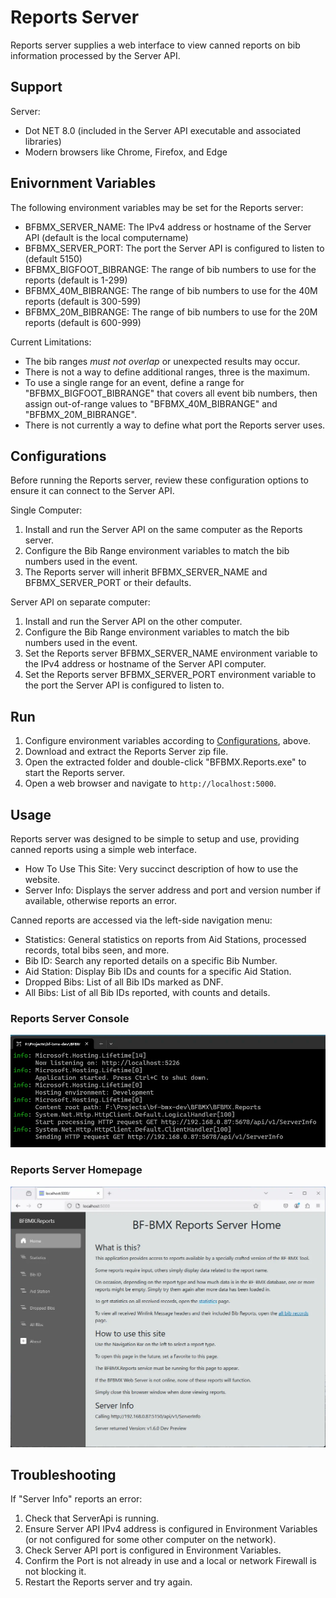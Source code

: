 # Reports Server

Reports server supplies a web interface to view canned reports on bib information processed by the Server API.

## Support

Server:

- Dot NET 8.0 (included in the Server API executable and associated libraries)
- Modern browsers like Chrome, Firefox, and Edge

## Enivornment Variables

The following environment variables may be set for the Reports server:

- BFBMX_SERVER_NAME: The IPv4 address or hostname of the Server API (default is the local computername)
- BFBMX_SERVER_PORT: The port the Server API is configured to listen to (default 5150)
- BFBMX_BIGFOOT_BIBRANGE: The range of bib numbers to use for the reports (default is 1-299)
- BFBMX_40M_BIBRANGE: The range of bib numbers to use for the 40M reports (default is 300-599)
- BFBMX_20M_BIBRANGE: The range of bib numbers to use for the 20M reports (default is 600-999)

Current Limitations:

- The bib ranges _must not overlap_ or unexpected results may occur.
- There is not a way to define additional ranges, three is the maximum.
- To use a single range for an event, define a range for "BFBMX_BIGFOOT_BIBRANGE" that covers all event bib numbers, then assign out-of-range values to "BFBMX_40M_BIBRANGE" and "BFBMX_20M_BIBRANGE".
- There is not currently a way to define what port the Reports server uses.

## Configurations

Before running the Reports server, review these configuration options to ensure it can connect to the Server API.

Single Computer:

1. Install and run the Server API on the same computer as the Reports server.
1. Configure the Bib Range environment variables to match the bib numbers used in the event.
1. The Reports server will inherit BFBMX_SERVER_NAME and BFBMX_SERVER_PORT or their defaults.

Server API on separate computer:

1. Install and run the Server API on the other computer.
1. Configure the Bib Range environment variables to match the bib numbers used in the event.
1. Set the Reports server BFBMX_SERVER_NAME environment variable to the IPv4 address or hostname of the Server API computer.
1. Set the Reports server BFBMX_SERVER_PORT environment variable to the port the Server API is configured to listen to.

## Run

1. Configure environment variables according to [Configurations](#configurations), above.
1. Download and extract the Reports Server zip file.
1. Open the extracted folder and double-click "BFBMX.Reports.exe" to start the Reports server.
1. Open a web browser and navigate to `http://localhost:5000`.

## Usage

Reports server was designed to be simple to setup and use, providing canned reports using a simple web interface.

- How To Use This Site: Very succinct description of how to use the website.
- Server Info: Displays the server address and port and version number if available, otherwise reports an error.

Canned reports are accessed via the left-side navigation menu:

- Statistics: General statistics on reports from Aid Stations, processed records, total bibs seen, and more.
- Bib ID: Search any reported details on a specific Bib Number.
- Aid Station: Display Bib IDs and counts for a specific Aid Station.
- Dropped Bibs: List of all Bib IDs marked as DNF.
- All Bibs: List of all Bib IDs reported, with counts and details.

### Reports Server Console

![Reports Server Console](./Docs/Reports-Server-Console.webp)

### Reports Server Homepage

![Reports Server Web Interface](./Docs/Reports-Server-Homepage.webp)

## Troubleshooting

If "Server Info" reports an error:

1. Check that ServerApi is running.
1. Ensure Server API IPv4 address is configured in Environment Variables (or not configured for some other computer on the network).
1. Check Server API port is configured in Environment Variables.
1. Confirm the Port is not already in use and a local or network Firewall is not blocking it.
1. Restart the Reports server and try again.
